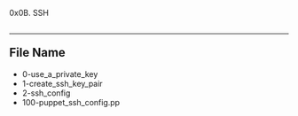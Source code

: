 0x0B. SSH


<h2> <hr>File Name </hr></h2>

<ul>
<li>0-use_a_private_key</li>
<li>1-create_ssh_key_pair</li>
<li>2-ssh_config</li>
<li>100-puppet_ssh_config.pp</li>

</ul>